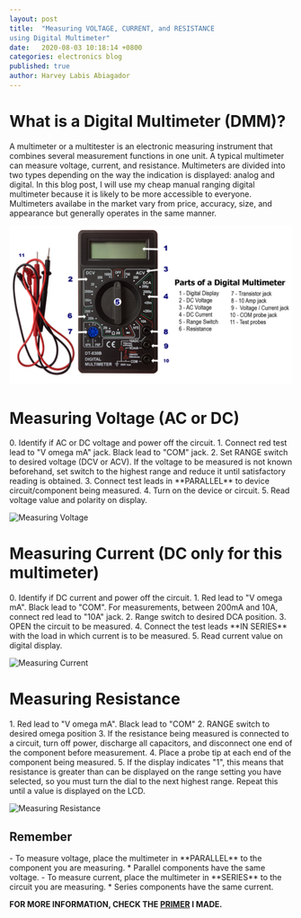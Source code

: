 ```yaml
---
layout: post
title:  "Measuring VOLTAGE, CURRENT, and RESISTANCE 
using Digital Multimeter"
date:   2020-08-03 10:18:14 +0800
categories: electronics blog
published: true
author: Harvey Labis Abiagador
---
```



<h1> What is a Digital Multimeter (DMM)? </h1>
A multimeter or a multitester is an electronic measuring instrument that combines several measurement functions in one unit. A typical multimeter can measure voltage, current, and resistance. Multimeters are divided into two types depending  on the way the indication is displayed: analog and digital. In this blog post, I will use my cheap manual ranging digital multimeter because it is likely to be more accessible to everyone. Multimeters availabe in the market vary from price, accuracy, size, and appearance but generally operates in the same manner. 

![Digital Multimeter](/assets/images/dmm.png)

<h1>Measuring Voltage (AC or DC)</h1>
0. Identify if AC or DC voltage and power off the circuit.
1. Connect red test lead to "V omega mA" jack. Black lead to "COM" jack.
2. Set RANGE switch to desired voltage (DCV or ACV). If the voltage to be measured is not known beforehand,
set switch to the highest range and reduce it until satisfactory reading is obtained.
3. Connect test leads in **PARALLEL** to device circuit/component being measured.
4. Turn on the device or circuit.
5. Read voltage value and polarity on display.

![Measuring Voltage](/assets/images/voltage.png)

<h1> Measuring Current (DC only for this multimeter) </h1>
0. Identify if DC current and power off the circuit.
1. Red lead to "V omega mA". Black lead to "COM". For measurements, between 200mA and 10A, connect red lead to "10A" jack.
2. Range switch to desired DCA position.
3. OPEN the circuit to be measured. 
4. Connect the test leads **IN SERIES** with the load in which current is to be measured.
5. Read current value on digital display.

![Measuring Current](/assets/images/current.png)

<h1> Measuring Resistance </h1>
1. Red lead to "V omega mA". Black lead to "COM"
2. RANGE switch to desired omega position
3. If the resistance being measured is connected to a circuit,  turn off power, discharge all capacitors, and disconnect one end of  the component before measurement.
4. Place a probe tip at each end of the component being measured.
5. If the display indicates "1", this means that resistance is  greater than can be displayed on the range setting you have selected,  so you must turn the dial to the next highest range.  Repeat this until a value is displayed on the LCD.

![Measuring Resistance](/assets/images/resistance.png)

<h2> Remember </h2>
- To measure voltage, place the multimeter in **PARALLEL** to the component you are measuring.
    * Parallel components have the same voltage.
- To measure current, place the multimeter in **SERIES** to the circuit you are measuring.
    * Series components have the same current.

**FOR MORE INFORMATION, CHECK THE [PRIMER](https://drive.google.com/file/d/1ppjKUPyD02qJknADkYjmy01E_9knWCoV/view?usp=sharing) I MADE.**






